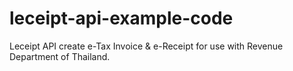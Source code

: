 # leceipt-api-example-code
Leceipt API create e-Tax Invoice &amp; e-Receipt for use with Revenue Department of Thailand.
